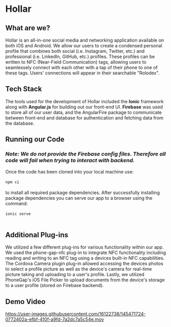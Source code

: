# Hollar

## What are we?

Hollar is an all-in-one social media and networking application available on both iOS and Android. We allow our users to create a condensed personal profile that combines both social (i.e. Instagram, Twitter, etc.) and professional (i.e. LinkedIn, GitHub, etc.) profiles. These profiles can be written to NFC (Near-Field Communication) tags, allowing users to seamlessely connect with each other with a tap of their phone to one of these tags. Users' connections will appear in their searchable "Rolodex". 

## Tech Stack
  
The tools used for the development of Hollar included the <strong>Ionic</strong> framework along with <strong>Angular.js</strong> for building out our front-end UI. <strong>Firebase</strong> was used to store all of our user data, and the AngularFire package to communicate between front-end and database for authentication and fetching data from the database.

## Running our Code 
### <i>Note: We do not provide the Firebase config files. Therefore all code will fail when trying to interact with backend.</i>
  
Once the code has been cloned into your local machine use: <br/><br/>
  ``` npm ci ``` 
<br/><br/>to install all required package dependencies. After successfully installing package dependencies you can serve our app to a browser using the command:<br/><br/>
  ``` ionic serve ```
<br/><br/>
  
## Additional Plug-ins

We utilized a few different plug-ins for various functionality within our app. We used the phone-gap-nfc plug-in to integrate NFC functionality including reading and writing to an NFC tag using a devices built-in NFC capabilities. The Cordova Camera plugin plug-in allowed accessing the devices photos to select a profile picture as well as the device's camera for real-time picture taking and uploading to a user's profile. Lastly, we utilized PhoneGap's iOS File Picker to upload documents from the device's storage to a user profile (stored on Firebase backend). 

## Demo Video

https://user-images.githubusercontent.com/16122738/145471724-0772402a-efbf-410f-a9fd-7a2dc7a5c54e.mov




